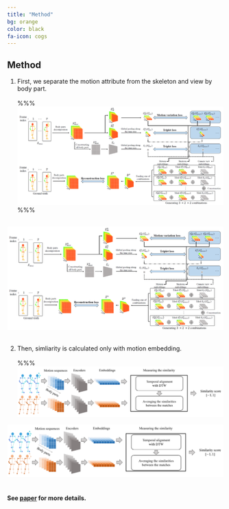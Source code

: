 ```yaml
---
title: "Method"
bg: orange
color: black
fa-icon: cogs
---
```


## Method

1. First, we separate the motion attribute from the skeleton and view by body part.
<br/><br/>
%%% ![method](./img/method.png)
%%% <br/><br/>

<th class="tg-0pky"><IMG SRC="./img/method.png"></th>
<br/><br/>

2. Then, simliarity is calculated only with motion embedding.
<br/><br/>
%%%![similarity](./img/similarity.png)
<th class="tg-0pky"><IMG SRC="./img/similarity.png"></th>
<br/><br/>

#### See [paper](https://openreview.net/forum?id=OavApYHSNF) for more details.

